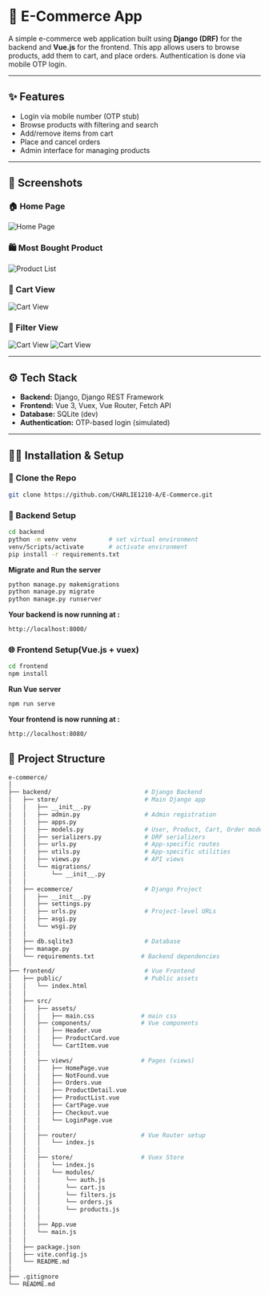 # 🛒 E-Commerce App

A simple e-commerce web application built using **Django (DRF)** for the backend and **Vue.js** for the frontend. This app allows users to browse products, add them to cart, and place orders. Authentication is done via mobile OTP login.

---

## ✨ Features

- Login via mobile number (OTP stub)
- Browse products with filtering and search
- Add/remove items from cart
- Place and cancel orders
- Admin interface for managing products

---

## 📸 Screenshots

### 🏠 Home Page  
![Home Page](screenshots/home.png)

### 🛍️ Most Bought Product  
![Product List](screenshots/most_bought.png)

### 🛒 Cart View  
![Cart View](screenshots/cart.png)

### 🔎 Filter View  
![Cart View](screenshots/filter1.png)
![Cart View](screenshots/filter2.png)

---

## ⚙️ Tech Stack

- **Backend:** Django, Django REST Framework
- **Frontend:** Vue 3, Vuex, Vue Router, Fetch API
- **Database:** SQLite (dev)
- **Authentication:** OTP-based login (simulated)

---

## 🧑‍💻 Installation & Setup

### 📂 Clone the Repo

```bash
git clone https://github.com/CHARLIE1210-A/E-Commerce.git
```

### 🐍 Backend Setup
```bash
cd backend
python -m venv venv         # set virtual environment
venv/Scripts/activate       # activate environment
pip install -r requirements.txt
```
**Migrate and Run the server**

```bash
python manage.py makemigrations
python manage.py migrate
python manage.py runserver
```

**Your backend is now running at :**
```bash
http://localhost:8000/
```

### 🌐 Frontend Setup(Vue.js + vuex)

```bash
cd frontend
npm install
```

**Run Vue server**
```bash
npm run serve
```

**Your frontend is now running at :**
```bash
http://localhost:8080/
```

## 📁 Project Structure
```bash
e-commerce/
│
├── backend/                          # Django Backend
│   ├── store/                        # Main Django app
│   │   ├── __init__.py
│   │   ├── admin.py                  # Admin registration
│   │   ├── apps.py
│   │   ├── models.py                 # User, Product, Cart, Order models
│   │   ├── serializers.py            # DRF serializers
│   │   ├── urls.py                   # App-specific routes
│   │   ├── utils.py                  # App-specific utilities
│   │   ├── views.py                  # API views
│   │   └── migrations/
│   │       └── __init__.py
│   │
│   ├── ecommerce/                    # Django Project
│   │   ├── __init__.py
│   │   ├── settings.py
│   │   ├── urls.py                   # Project-level URLs
│   │   ├── asgi.py
│   │   └── wsgi.py
│   │
│   ├── db.sqlite3                    # Database
│   ├── manage.py
│   └── requirements.txt             # Backend dependencies
│
├── frontend/                         # Vue Frontend
│   ├── public/                       # Public assets
│   │   └── index.html
│   │
│   ├── src/
│   │   ├── assets/ 
│   │   │   ├── main.css             # main css
│   │   ├── components/              # Vue components
│   │   │   ├── Header.vue
│   │   │   ├── ProductCard.vue
│   │   │   └── CartItem.vue
│   │   │
│   │   ├── views/                   # Pages (views)
│   │   │   ├── HomePage.vue
│   │   │   ├── NotFound.vue
│   │   │   ├── Orders.vue
│   │   │   ├── ProductDetail.vue
│   │   │   ├── ProductList.vue
│   │   │   ├── CartPage.vue
│   │   │   ├── Checkout.vue
│   │   │   └── LoginPage.vue
│   │   │
│   │   ├── router/                  # Vue Router setup
│   │   │   └── index.js
│   │   │
│   │   ├── store/                   # Vuex Store
│   │   │   └── index.js
│   │   │   └── modules/
│   │   │       └── auth.js
│   │   │       └── cart.js
│   │   │       └── filters.js
│   │   │       └── orders.js
│   │   │       └── products.js
│   │   │
│   │   ├── App.vue
│   │   └── main.js
│   │
│   ├── package.json
│   ├── vite.config.js
│   └── README.md
│
├── .gitignore
└── README.md
```
